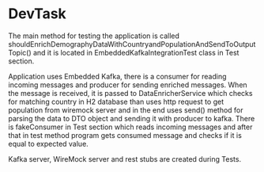 # DevTask
The main method for testing the application is called shouldEnrichDemographyDataWithCountryandPopulationAndSendToOutputTopic() and
it is located in EmbeddedKafkaIntegrationTest class in Test section.

 Application uses Embedded Kafka, there is a consumer for reading incoming messages  and producer for sending enriched messages.
When the message is received, it is passed to DataEnricherService which checks for matching country in H2 database than uses http request to get population from wiremock server and in the end uses send() method for parsing the data to DTO object and sending it with producer to kafka.
There is fakeConsumer in Test section which reads incoming messages and after that in test method program gets consumed message and checks if it is equal to expected value.

Kafka server, WireMock server and rest stubs are created during Tests.
